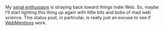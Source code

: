 My [serial enthusiasm][1] is straying back toward things Indie Web. So, maybe I&#8217;ll start lighting this thing up again with little bits and bobs of mad web science. This status post, in particular, is really just an excuse to see if [WebMentions][2] work.

 [1]: http://decafbad.com/blog/2006/05/26/confessions-of-a-serial-enthusiast/
 [2]: http://indiewebcamp.com/webmention
